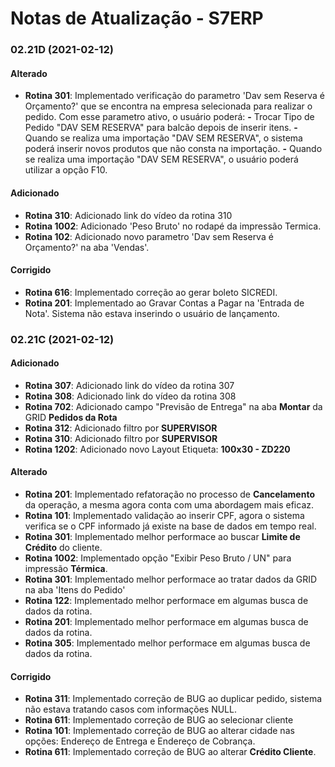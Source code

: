 # Notas de Atualização - S7ERP

### 02.21D (2021-02-12)

#### Alterado

* **Rotina 301**: Implementado verificação do parametro 'Dav sem Reserva é Orçamento?' que se encontra na empresa selecionada para realizar o pedido. Com esse parametro ativo, o usuário poderá:
    **-** Trocar Tipo de Pedido "DAV SEM RESERVA" para balcão depois de inserir itens.
    **-** Quando se realiza uma importação "DAV SEM RESERVA", o sistema poderá inserir novos produtos que não consta na importação.
    **-** Quando se realiza uma importação "DAV SEM RESERVA", o usuário poderá utilizar a opção F10.
    
#### Adicionado

* **Rotina 310**: Adicionado link do vídeo da rotina 310
* **Rotina 1002**: Adicionado 'Peso Bruto' no rodapé da impressão Termica.
* **Rotina 102**: Adicionado novo parametro 'Dav sem Reserva é Orçamento?' na aba 'Vendas'.

#### Corrigido

* **Rotina 616**: Implementado correção ao gerar boleto SICREDI.
* **Rotina 201**: Implementado ao Gravar Contas a Pagar na 'Entrada de Nota'. Sistema não estava inserindo o usuário de lançamento.

### 02.21C (2021-02-12)

#### Adicionado

* **Rotina 307**: Adicionado link do vídeo da rotina 307
* **Rotina 308**: Adicionado link do vídeo da rotina 308
* **Rotina 702**: Adicionado campo "Previsão de Entrega" na aba **Montar** da GRID **Pedidos da Rota**
* **Rotina 312**: Adicionado filtro por **SUPERVISOR**
* **Rotina 310**: Adicionado filtro por **SUPERVISOR**
* **Rotina 1202**: Adicionado novo Layout Etiqueta: **100x30 - ZD220**

#### Alterado

* **Rotina 201**: Implementado refatoração no processo de **Cancelamento** da operação, a mesma agora conta com uma abordagem mais eficaz. 
* **Rotina 101**: Implementado validação ao inserir CPF, agora o sistema verifica se o CPF informado já existe na base de dados em tempo real.
* **Rotina 301**: Implementado melhor performace ao buscar **Limite de Crédito** do cliente.
* **Rotina 1002**: Implementado opção "Exibir Peso Bruto / UN" para impressão **Térmica**.
* **Rotina 301**: Implementado melhor performace ao tratar dados da GRID na aba 'Itens do Pedido'
* **Rotina 122**: Implementado melhor performace em algumas busca de dados da rotina.
* **Rotina 201**: Implementado melhor performace em algumas busca de dados da rotina.
* **Rotina 305**: Implementado melhor performace em algumas busca de dados da rotina.

#### Corrigido

* **Rotina 311**: Implementado correção de BUG ao duplicar pedido, sistema não estava tratando casos com informações NULL.
* **Rotina 611**: Implementado correção de BUG ao selecionar cliente
* **Rotina 101**: Implementado correção de BUG ao alterar cidade nas opções: Endereço de Entrega e Endereço de Cobrança.
* **Rotina 611**: Implementado correção de BUG ao alterar **Crédito Cliente**.
